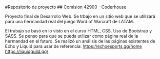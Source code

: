 #Repositorio de proyecto ## Comision 42900 - Coderhouse

Proyecto final de Desarrollo Web. Se trbajo en un sitio web que se utilizará para una hermandad real del juego Word of Warcraft de LATAM.

El trabajo se basó en lo visto en el curso HTML, CSS. Uso de Bootstrap y SASS.
Se penso para que se pueda utilizar como página real de la hermandad en el futuro.
Se realizó un análisis de las páginas existentes de Echo y Liquid para usar de referencia: https://echoesports.gg/home https://liquidguild.gg/
